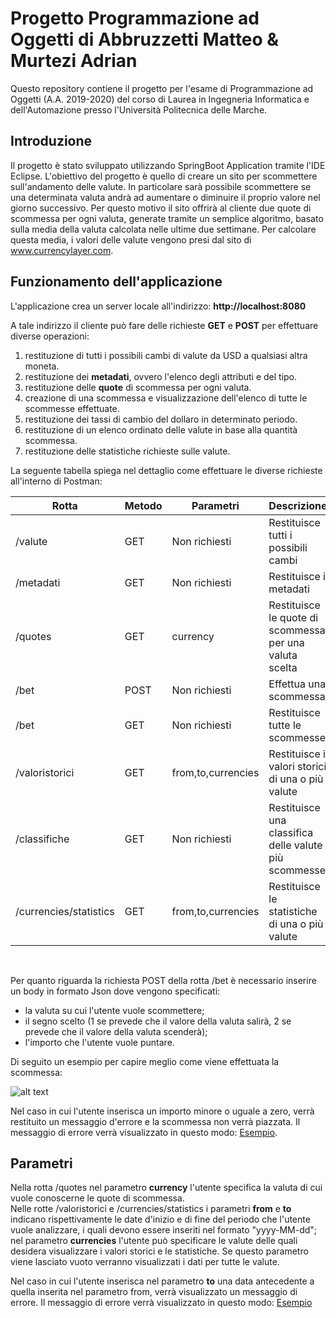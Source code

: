 # Progetto Programmazione ad Oggetti di Abbruzzetti Matteo & Murtezi Adrian

Questo repository contiene il progetto per l'esame di Programmazione ad Oggetti (A.A. 2019-2020) del corso di Laurea in Ingegneria Informatica e dell'Automazione presso l'Università Politecnica delle Marche.

## Introduzione

Il progetto è stato sviluppato utilizzando SpringBoot Application tramite l'IDE Eclipse.
L'obiettivo del progetto è quello di creare un sito per scommettere sull'andamento delle valute. In particolare sarà possibile scommettere se una determinata valuta andrà ad aumentare o diminuire il proprio valore nel giorno successivo. Per questo motivo il sito offrirà al cliente due quote di scommessa per ogni valuta, generate tramite un semplice algoritmo, basato sulla media della valuta calcolata nelle ultime due settimane. Per calcolare questa media, i valori delle valute vengono presi dal sito di www.currencylayer.com.

## Funzionamento dell'applicazione

L'applicazione crea un server locale all'indirizzo:
**http://localhost:8080**

A tale indirizzo il cliente può fare delle richieste **GET** e **POST** per effettuare diverse operazioni:
1. restituzione di tutti i possibili cambi di valute da USD a qualsiasi altra moneta.
2. restituzione dei **metadati**, ovvero l'elenco degli attributi e del tipo.
3. restituzione delle **quote** di scommessa per ogni valuta.
4. creazione di una scommessa e visualizzazione dell'elenco di tutte le scommesse effettuate.
5. restituzione dei tassi di cambio del dollaro in determinato periodo.
6. restituzione di un elenco ordinato delle valute in base alla quantità scommessa.
7. restituzione delle statistiche richieste sulle valute.

La seguente tabella spiega nel dettaglio come effettuare le diverse richieste all'interno di Postman:

| **Rotta** | **Metodo** | **Parametri** | **Descrizione**|
| --- | --- | --- | --- |
| /valute | GET | Non richiesti | Restituisce tutti i possibili cambi |
| /metadati | GET | Non richiesti | Restituisce i metadati |
| /quotes | GET | currency | Restituisce le quote di scommessa per una valuta scelta |
| /bet | POST | Non richiesti | Effettua una scommessa |
| /bet | GET | Non richiesti | Restituisce tutte le scommesse |
| /valoristorici | GET | from,to,currencies | Restituisce i valori storici di una o più valute |
| /classifiche | GET | Non richiesti | Restituisce una classifica delle valute più scommesse |
| /currencies/statistics | GET | from,to,currencies | Restituisce le statistiche di una o più valute |
<br>

Per quanto riguarda la richiesta POST della rotta /bet è necessario inserire un body in formato Json dove vengono specificati: 
- la valuta su cui l'utente vuole scommettere;
- il segno scelto (1 se prevede che il valore della valuta salirà, 2 se prevede che il valore della valuta scenderà);
- l'importo che l'utente vuole puntare.<br>

Di seguito un esempio per capire meglio come viene effettuata la scommessa: 

![alt text](https://github.com/abbru-matte/OOPproj/blob/master/Screenshots/RichiestaPOSTdiBet.png)

Nel caso in cui l'utente inserisca un importo minore o uguale a zero, verrà restituito un messaggio d'errore e la scommessa non verrà piazzata.
Il messaggio di errore verrà visualizzato in questo modo: [Esempio](https://github.com/abbru-matte/OOPproj/blob/master/Screenshots/ImportoErrato.png).

## Parametri

Nella rotta /quotes nel parametro **currency** l'utente specifica la valuta di cui vuole conoscerne le quote di scommessa.<br>
Nelle rotte /valoristorici e /currencies/statistics i parametri **from** e **to** indicano rispettivamente le date d'inizio e di fine del periodo che l'utente vuole analizzare, i quali devono essere inseriti nel formato "yyyy-MM-dd"; nel parametro **currencies** l'utente può specificare le valute delle quali desidera visualizzare i valori storici e le statistiche. Se questo parametro viene lasciato vuoto verranno visualizzati i dati per tutte le valute.

Nel caso in cui l'utente inserisca nel parametro **to** una data antecedente a quella inserita nel parametro from, verrà visualizzato un messaggio di errore.
Il messaggio di errore verrà visualizzato in questo modo: [Esempio](https://github.com/abbru-matte/OOPproj/blob/master/Screenshots/DataErrata.png)



